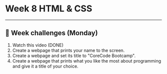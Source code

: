 # Week 8 HTML & CSS
---

## 📖 Week challenges (Monday)
1. Watch this video (DONE)
2. Create a webpage that prints your name to the screen.
3. Create a webpage and set its title to "CoreCode Bootcamp".
4. Create a webpage that prints what you like the most about programming and give it a title of your choice.
